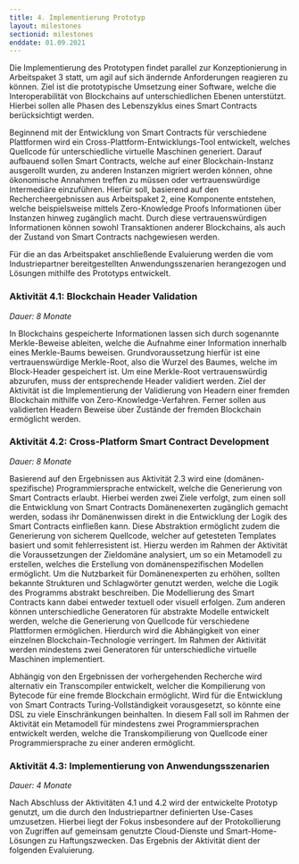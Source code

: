 ```yaml
---
title: 4. Implementierung Prototyp
layout: milestones
sectionid: milestones
enddate: 01.09.2021
---
```


Die Implementierung des Prototypen findet parallel zur Konzeptionierung in Arbeitspaket 3 statt, um agil
auf sich ändernde Anforderungen reagieren zu können. Ziel ist die prototypische Umsetzung einer Software,
welche die Interoperabilität von Blockchains auf unterschiedlichen Ebenen unterstützt. Hierbei sollen alle
Phasen des Lebenszyklus eines Smart Contracts berücksichtigt werden.

<!--more-->

Beginnend mit der Entwicklung von Smart Contracts für verschiedene Plattformen wird ein Cross-Plattform-Entwicklungs-Tool entwickelt,
welches Quellcode für unterschiedliche virtuelle Maschinen generiert. Darauf aufbauend sollen Smart
Contracts, welche auf einer Blockchain-Instanz ausgerollt wurden, zu anderen Instanzen migriert werden
können, ohne ökonomische Annahmen treffen zu müssen oder vertrauenswürdige Intermediäre einzuführen.
Hierfür soll, basierend auf den Rechercheergebnissen aus Arbeitspaket 2, eine Komponente entstehen,
welche beispielsweise mittels Zero-Knowledge Proofs Informationen über Instanzen hinweg zugänglich
macht. Durch diese vertrauenswürdigen Informationen können sowohl Transaktionen anderer Blockchains,
als auch der Zustand von Smart Contracts nachgewiesen werden.

Für die an das Arbeitspaket anschließende Evaluierung werden die vom Industriepartner bereitgestellten
Anwendungsszenarien herangezogen und Lösungen mithilfe des Prototyps entwickelt.

### Aktivität 4.1: Blockchain Header Validation

_Dauer: 8 Monate_

In Blockchains gespeicherte Informationen lassen sich durch sogenannte Merkle-Beweise ableiten, welche
die Aufnahme einer Information innerhalb eines Merkle-Baums beweisen. Grundvoraussetzung hierfür ist
eine vertrauenswürdige Merkle-Root, also die Wurzel des Baumes, welche im Block-Header gespeichert ist.
Um eine Merkle-Root vertrauenswürdig abzurufen, muss der entsprechende Header validiert werden. Ziel
der Aktivität ist die Implementierung der Validierung von Headern einer fremden Blockchain mithilfe von
Zero-Knowledge-Verfahren. Ferner sollen aus validierten Headern Beweise über Zustände der fremden
Blockchain ermöglicht werden.

### Aktivität 4.2: Cross-Platform Smart Contract Development

_Dauer: 8 Monate_

Basierend auf den Ergebnissen aus Aktivität 2.3 wird eine (domänen-spezifische) Programmiersprache
entwickelt, welche die Generierung von Smart Contracts erlaubt. Hierbei werden zwei Ziele verfolgt, zum
einen soll die Entwicklung von Smart Contracts Domänenexerten zugänglich gemacht werden, sodass
ihr Domänenwissen direkt in die Entwicklung der Logik des Smart Contracts einfließen kann. Diese
Abstraktion ermöglicht zudem die Generierung von sicherem Quellcode, welcher auf getesteten Templates
basiert und somit fehlerresistent ist. Hierzu werden im Rahmen der Aktivität die Voraussetzungen der
Zieldomäne analysiert, um so ein Metamodell zu erstellen, welches die Erstellung von domänenspezifischen
Modellen ermöglicht. Um die Nutzbarkeit für Domänenexperten zu erhöhen, sollten bekannte Strukturen und Schlagwörter genutzt werden, welche die Logik des Programms abstrakt beschreiben. Die
Modellierung des Smart Contracts kann dabei entweder textuell oder visuell erfolgen. Zum anderen
können unterschiedliche Generatoren für abstrakte Modelle entwickelt werden, welche die Generierung von
Quellcode für verschiedene Plattformen ermöglichen. Hierdurch wird die Abhängigkeit von einer einzelnen
Blockchain-Technologie verringert. Im Rahmen der Aktivität werden mindestens zwei Generatoren für
unterschiedliche virtuelle Maschinen implementiert.

Abhängig von den Ergebnissen der vorhergehenden Recherche wird alternativ ein Transcompiler
entwickelt, welcher die Kompilierung von Bytecode für eine fremde Blockchain ermöglicht. Wird für
die Entwicklung von Smart Contracts Turing-Vollständigkeit vorausgesetzt, so könnte eine DSL zu
viele Einschränkungen beinhalten. In diesem Fall soll im Rahmen der Aktivität ein Metamodell für
mindestens zwei Programmiersprachen entwickelt werden, welche die Transkompilierung von Quellcode
einer Programmiersprache zu einer anderen ermöglicht.

### Aktivität 4.3: Implementierung von Anwendungsszenarien

_Dauer: 4 Monate_

Nach Abschluss der Aktivitäten 4.1 und 4.2 wird der entwickelte Prototyp genutzt, um die durch
den Industriepartner definierten Use-Cases umzusetzen. Hierbei liegt der Fokus insbesondere auf der
Protokollierung von Zugriffen auf gemeinsam genutzte Cloud-Dienste und Smart-Home-Lösungen zu
Haftungszwecken. Das Ergebnis der Aktivität dient der folgenden Evaluierung.
